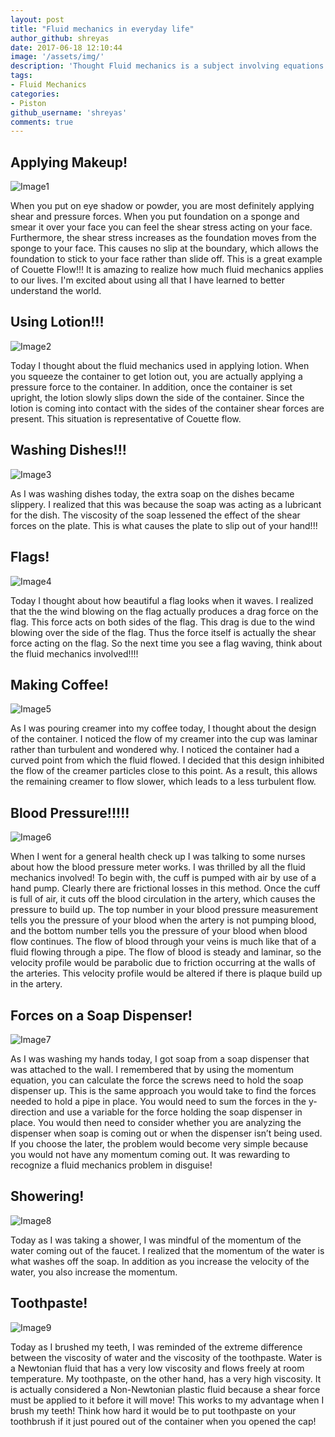 ```yaml
---
layout: post
title: "Fluid mechanics in everyday life"
author_github: shreyas
date: 2017-06-18 12:10:44
image: '/assets/img/'
description: 'Thought Fluid mechanics is a subject involving equations and complex mathematical formula? Here are some everyday applications which you may not have thought about'
tags:
- Fluid Mechanics
categories:
- Piston
github_username: 'shreyas'
comments: true
---
```


## Applying Makeup!
![Image1](/blog/assets/img/fluid-mech-everyday-life/1.jpg)

When you put on eye shadow or powder, you are most definitely applying shear and pressure forces. When you put foundation on a sponge and smear it over your face you can feel the shear stress acting on your face. Furthermore, the shear stress increases as the foundation moves from the sponge to your face. This causes no slip at the boundary, which allows the foundation to stick to your face rather than slide off. This is a great example of Couette Flow!!! It is amazing to realize how much fluid mechanics applies to our lives. I'm excited about using all that I have learned to better understand the world.

## Using Lotion!!!
![Image2](/blog/assets/img/fluid-mech-everyday-life/2.jpg)

Today I thought about the fluid mechanics used in applying lotion. When you squeeze the container to get lotion out, you are actually applying a pressure force to the container. In addition, once the container is set upright, the lotion slowly slips down the side of the container. Since the lotion is coming into contact with the sides of the container shear forces are present. This situation is representative of Couette flow.

## Washing Dishes!!!
![Image3](/blog/assets/img/fluid-mech-everyday-life/3.jpg)

As I was washing dishes today, the extra soap on the dishes became slippery. I realized that this was because the soap was acting as a lubricant for the dish. The viscosity of the soap lessened the effect of the shear forces on the plate. This is what causes the plate to slip out of your hand!!!

## Flags!
![Image4](/blog/assets/img/fluid-mech-everyday-life/4.jpg)

Today I thought about how beautiful a flag looks when it waves. I realized that the the wind blowing on the flag actually produces a drag force on the flag. This force acts on both sides of the flag. This drag is due to the wind blowing over the side of the flag. Thus the force itself is actually the shear force acting on the flag. So the next time you see a flag waving, think about the fluid mechanics involved!!!!

## Making Coffee!
![Image5](/blog/assets/img/fluid-mech-everyday-life/5.jpg)

As I was pouring creamer into my coffee today, I thought about the design of the container. I noticed the flow of my creamer into the cup was laminar rather than turbulent and wondered why. I noticed the container had a curved point from which the fluid flowed. I decided that this design inhibited the flow of the creamer particles close to this point. As a result, this allows the remaining creamer to flow slower, which leads to a less turbulent flow.

## Blood Pressure!!!!!
![Image6](/blog/assets/img/fluid-mech-everyday-life/6.jpg)

When I went for a general health check up I was talking to some nurses about how the blood pressure meter works. I was thrilled by all the fluid mechanics involved! To begin with, the cuff is pumped with air by use of a hand pump. Clearly there are frictional losses in this method. Once the cuff is full of air, it cuts off the blood circulation in the artery, which causes the pressure to build up. The top number in your blood pressure measurement tells you the pressure of your blood when the artery is not pumping blood, and the bottom number tells you the pressure of your blood when blood flow continues. The flow of blood through your veins is much like that of a fluid flowing through a pipe. The flow of blood is steady and laminar, so the velocity profile would be parabolic due to friction occurring at the walls of the arteries. This velocity profile would be altered if there is plaque build up in the artery.

## Forces on a Soap Dispenser!
![Image7](/blog/assets/img/fluid-mech-everyday-life/7.jpg)

As I was washing my hands today, I got soap from a soap dispenser that was attached to the wall. I remembered that by using the momentum equation, you can calculate the force the screws need to hold the soap dispenser up. This is the same approach you would take to find the forces needed to hold a pipe in place. You would need to sum the forces in the y-direction and use a variable for the force holding the soap dispenser in place. You would then need to consider whether you are analyzing the dispenser when soap is coming out or when the dispenser isn’t being used. If you choose the later, the problem would become very simple because you would not have any momentum coming out. It was rewarding to recognize a fluid mechanics problem in disguise!

## Showering!
![Image8](/blog/assets/img/fluid-mech-everyday-life/8.jpg)

Today as I was taking a shower, I was mindful of the momentum of the water coming out of the faucet. I realized that the momentum of the water is what washes off the soap. In addition as you increase the velocity of the water, you also increase the momentum.

## Toothpaste!
![Image9](/blog/assets/img/fluid-mech-everyday-life/9.jpg)

Today as I brushed my teeth, I was reminded of the extreme difference between the viscosity of water and the viscosity of the toothpaste. Water is a Newtonian fluid that has a very low viscosity and flows freely at room temperature. My toothpaste, on the other hand, has a very high viscosity. It is actually considered a Non-Newtonian plastic fluid because a shear force must be applied to it before it will move! This works to my advantage when I brush my teeth! Think how hard it would be to put toothpaste on your toothbrush if it just poured out of the container when you opened the cap!
